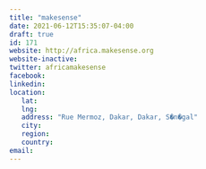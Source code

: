 ```yaml
---
title: "makesense"
date: 2021-06-12T15:35:07-04:00
draft: true
id: 171
website: http://africa.makesense.org
website-inactive: 
twitter: africamakesense
facebook: 
linkedin: 
location: 
   lat: 
   lng: 
   address: "Rue Mermoz, Dakar, Dakar, S�n�gal"
   city: 
   region: 
   country: 
email: 
---
```


